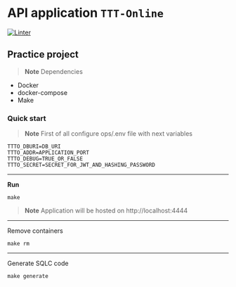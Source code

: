 # API application **``TTT-Online``**
[![Linter](https://github.com/Drozd0f/ttto-go/actions/workflows/linter.yml/badge.svg)](https://github.com/Drozd0f/ttto-go/actions/workflows/linter.yml)

## Practice project

> **Note**
> Dependencies

* Docker
* docker-compose
* Make

### Quick start

> **Note**
> First of all configure ops/.env file with next variables

```
TTTO_DBURI=DB_URI
TTTO_ADDR=APPLICATION_PORT
TTTO_DEBUG=TRUE_OR_FALSE
TTTO_SECRET=SECRET_FOR_JWT_AND_HASHING_PASSWORD
```

---

**Run**
```shell
make
```

> **Note**
> Application will be hosted on http://localhost:4444

---

Remove containers
```shell
make rm
```

---

Generate SQLC code
```shell
make generate
```
